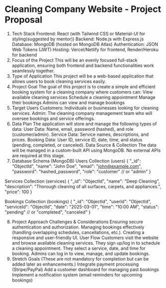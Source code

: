# Cleaning Company Website - Project Proposal
1. Tech Stack
Frontend: React (with Tailwind CSS or Material-UI for styling(suggested by mentor))
Backend: Node.js with Express.js
Database: MongoDB (hosted on MongoDB Atlas)
Authentication: JSON Web Tokens (JWT)
Hosting: Vercel/Netlify for frontend, Render/Heroku for backend
2. Focus of the Project
This will be an evenly focused full-stack application, ensuring both frontend and backend functionalities work seamlessly together.
3. Type of Application
This project will be a web-based application that allows users to book cleaning services easily.
4. Project Goal
The goal of this project is to create a simple and efficient booking system for a cleaning company where customers can:
View available cleaning services
Schedule a cleaning appointment
Manage their bookings
Admins can view and manage bookings
5. Target Users
Customers: Individuals or businesses looking for cleaning services.
Admin: The cleaning company management team who will oversee bookings and service offerings.
6. Data Plan
The application will store and manage the following types of data:
User Data: Name, email, password (hashed), and role (customer/admin).
Service Data: Service names, descriptions, and prices.
Booking Data: User ID, service ID, date, time, and status (pending, completed, or canceled).
Data Source & Collection
The data will be managed in a custom-built API using MongoDB.
No external APIs are required at this stage.
7. Database Schema (MongoDB)
Users Collection (users)
{
  "_id": "ObjectId",
  "name": "John Doe",
  "email": "john@example.com",
  "password": "hashed_password",
  "role": "customer" // or "admin"
}

Services Collection (services)
{
  "_id": "ObjectId",
  "name": "Deep Cleaning",
  "description": "Thorough cleaning of all surfaces, carpets, and appliances.",
  "price": 100
}

Bookings Collection (bookings)
{
  "_id": "ObjectId",
  "userId": "ObjectId",
  "serviceId": "ObjectId",
  "date": "2025-03-01",
  "time": "10:00 AM",
  "status": "pending" // or "completed", "canceled"
}

8. Project Approach
Challenges & Considerations
Ensuring secure authentication and authorization.
Managing bookings effectively (handling overlapping schedules, cancellations, etc.).
Creating a responsive and user-friendly UI.
User Flow
Customers visit the website and browse available cleaning services.
They sign up/log in to schedule a cleaning appointment.
They select a service, date, and time for booking.
Admins can log in to view, manage, and update bookings.
9. Stretch Goals
(These are not mandatory for completion but can be added later as enhancements.)
Integrate payment processing (Stripe/PayPal)
Add a customer dashboard for managing past bookings
Implement a notification system (email reminders for upcoming bookings)

